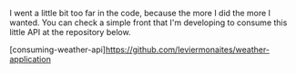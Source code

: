 I went a little bit too far in the code, because the more I did the more I wanted.
You can check a simple front that I'm developing to consume this little API at the repository below.

[consuming-weather-api]https://github.com/leviermonaites/weather-application
